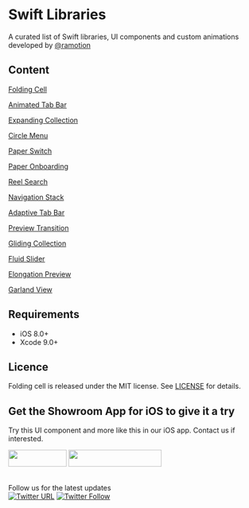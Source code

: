 # Swift Libraries
A curated list of Swift libraries, UI components and custom animations developed by [@ramotion](https://twitter.com/Ramotion)

## Content

[Folding Cell](https://github.com/Ramotion/folding-cell)

[Animated Tab Bar](https://github.com/Ramotion/animated-tab-bar)

[Expanding Collection](https://github.com/Ramotion/expanding-collection)

[Circle Menu](https://github.com/Ramotion/circle-menu)

[Paper Switch](https://github.com/Ramotion/paper-switch)

[Paper Onboarding](https://github.com/Ramotion/paper-onboarding)

[Reel Search](https://github.com/Ramotion/reel-search)

[Navigation Stack](https://github.com/Ramotion/navigation-stack)

[Adaptive Tab Bar](https://github.com/Ramotion/adaptive-tab-bar)

[Preview Transition](https://github.com/Ramotion/preview-transition)

[Gliding Collection](https://github.com/Ramotion/gliding-collection)

[Fluid Slider](https://github.com/Ramotion/fluid-slider)

[Elongation Preview](https://github.com/Ramotion/elongation-preview)

[Garland View](https://github.com/Ramotion/garland-view)

## Requirements

- iOS 8.0+
- Xcode 9.0+

## Licence

Folding cell is released under the MIT license.
See [LICENSE](./LICENSE) for details.

## Get the Showroom App for iOS to give it a try
Try this UI component and more like this in our iOS app. Contact us if interested.

<a href="https://itunes.apple.com/app/apple-store/id1182360240?pt=550053&ct=swift-libraries&mt=8" >
<img src="https://github.com/ramotion/gliding-collection/raw/master/app_store@2x.png" width="117" height="34"></a>

<a href="https://dev.ramotion.com/?utm_source=gthb&utm_medium=special&utm_campaign=swift-libraries-contact-us">
<img src="https://github.com/ramotion/gliding-collection/raw/master/contact_our_team@2x.png" width="187" height="34"></a>
<br>
<br>

Follow us for the latest updates<br>[![Twitter URL](https://img.shields.io/twitter/url/http/shields.io.svg?style=social)](https://twitter.com/intent/tweet?text=https://github.com/ramotion/swift-libraries)
[![Twitter Follow](https://img.shields.io/twitter/follow/ramotion.svg?style=social)](https://twitter.com/ramotion)
